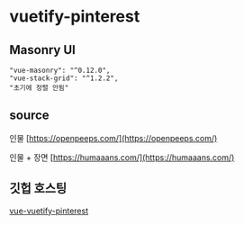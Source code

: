 # vuetify-pinterest

## Masonry UI

```
"vue-masonry": "^0.12.0",
"vue-stack-grid": "^1.2.2",
"초기에 정렬 안됨"
```

## source

인물 [https://openpeeps.com/](https://openpeeps.com/)

인물 + 장면 [https://humaaans.com/](https://humaaans.com/)

## 깃헙 호스팅

[vue-vuetify-pinterest](https://harimbu.github.io/vuetify-pinterest/)
